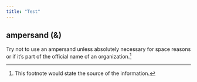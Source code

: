 ```yaml
---
title: "Test"
---
```

## ampersand (&)

Try not to use an ampersand unless absolutely necessary for space reasons or if it’s part of the official name of an organization.[^1]

[^1]: This footnote would state the source of the information.